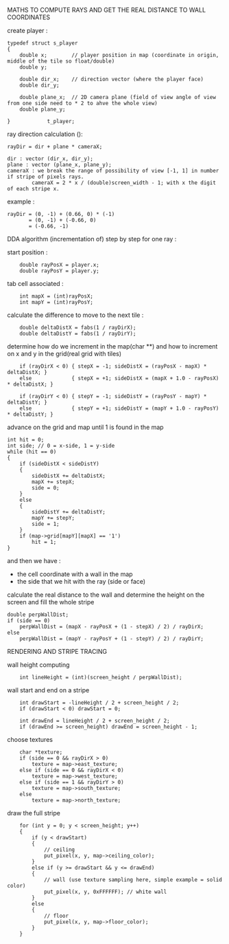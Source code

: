 MATHS TO COMPUTE RAYS AND GET THE REAL DISTANCE TO WALL COORDINATES

create player :
```
typedef struct s_player
{
    double x;        // player position in map (coordinate in origin, middle of the tile so float/double)
    double y;

    double dir_x;    // direction vector (where the player face)
    double dir_y;

    double plane_x;  // 2D camera plane (field of view angle of view from one side need to * 2 to ahve the whole view)
    double plane_y;

}            t_player;
```

ray direction calculation ():
```
rayDir = dir + plane * cameraX;

dir : vector (dir_x, dir_y);
plane : vector (plane_x, plane_y);
cameraX : we break the range of possibility of view [-1, 1] in number if stripe of pixels rays.
        cameraX = 2 * x / (double)screen_width - 1; with x the digit of each stripe x.
```

example :
```
rayDir = (0, -1) + (0.66, 0) * (-1)
       = (0, -1) + (-0.66, 0)
       = (-0.66, -1)
```
DDA algorithm (incrementation of) step by step for one ray :

start position :
```
    double rayPosX = player.x;
    double rayPosY = player.y;
```
tab cell associated :
```
    int mapX = (int)rayPosX;
    int mapY = (int)rayPosY;
```
calculate the difference to move to the next tile :
```
    double deltaDistX = fabs(1 / rayDirX);
    double deltaDistY = fabs(1 / rayDirY);
```
determine how do we increment in the map(char **) and how to increment on x and y in the grid(real grid with tiles)
```
    if (rayDirX < 0) { stepX = -1; sideDistX = (rayPosX - mapX) * deltaDistX; }
    else             { stepX = +1; sideDistX = (mapX + 1.0 - rayPosX) * deltaDistX; }

    if (rayDirY < 0) { stepY = -1; sideDistY = (rayPosY - mapY) * deltaDistY; }
    else             { stepY = +1; sideDistY = (mapY + 1.0 - rayPosY) * deltaDistY; }
```
advance on the grid and map until 1 is found in the map
```
int hit = 0;
int side; // 0 = x-side, 1 = y-side
while (hit == 0)
{
    if (sideDistX < sideDistY)
    {
        sideDistX += deltaDistX;
        mapX += stepX;
        side = 0;
    }
    else
    {
        sideDistY += deltaDistY;
        mapY += stepY;
        side = 1;
    }
    if (map->grid[mapY][mapX] == '1')
        hit = 1;
}
```
and then we have : 
- the cell coordinate with a wall in the map
- the side that we hit with the ray (side or face)

calculate the real distance to the wall and determine the height on the screen and fill the whole stripe
```
double perpWallDist;
if (side == 0)
    perpWallDist = (mapX - rayPosX + (1 - stepX) / 2) / rayDirX;
else
    perpWallDist = (mapY - rayPosY + (1 - stepY) / 2) / rayDirY;
```
RENDERING AND STRIPE TRACING

wall height computing
```
    int lineHeight = (int)(screen_height / perpWallDist);
```
wall start and end on a stripe
```
    int drawStart = -lineHeight / 2 + screen_height / 2;
    if (drawStart < 0) drawStart = 0;

    int drawEnd = lineHeight / 2 + screen_height / 2;
    if (drawEnd >= screen_height) drawEnd = screen_height - 1;
```
choose textures
```
    char *texture;
    if (side == 0 && rayDirX > 0)
        texture = map->east_texture;
    else if (side == 0 && rayDirX < 0)
        texture = map->west_texture;
    else if (side == 1 && rayDirY > 0)
        texture = map->south_texture;
    else
        texture = map->north_texture;
```
draw the full stripe
```
    for (int y = 0; y < screen_height; y++)
    {
        if (y < drawStart)
        {
            // ceiling
            put_pixel(x, y, map->ceiling_color);
        }
        else if (y >= drawStart && y <= drawEnd)
        {
            // wall (use texture sampling here, simple example = solid color)
            put_pixel(x, y, 0xFFFFFF); // white wall
        }
        else
        {
            // floor
            put_pixel(x, y, map->floor_color);
        }
    }
```





